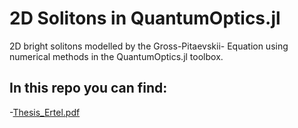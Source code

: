 # 2D Solitons in QuantumOptics.jl

2D bright solitons modelled by the Gross-Pitaevskii- Equation using numerical methods in the QuantumOptics.jl toolbox.

## In this repo you can find:

-[Thesis_Ertel.pdf](https://github.com/b-ertel/thesis/blob/main/Thesis_Ertel.pdf)
